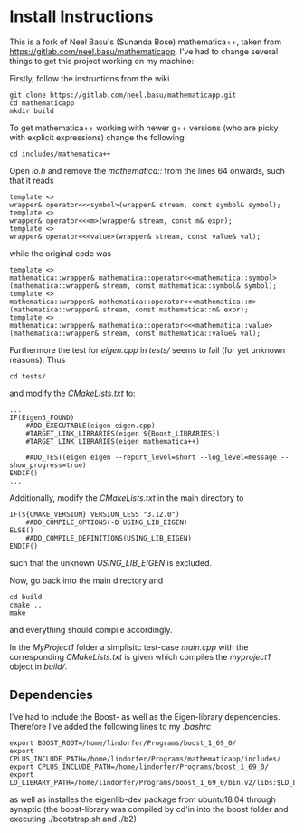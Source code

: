 # Install Instructions

This is a fork of Neel Basu's (Sunanda Bose) mathematica++, taken from https://gitlab.com/neel.basu/mathematicapp. I've had to change several things to get this project working on my machine:

Firstly, follow the instructions from the wiki

    git clone https://gitlab.com/neel.basu/mathematicapp.git
    cd mathematicapp
    mkdir build

To get mathematica++ working with newer g++ versions (who are picky with explicit expressions) change the following:

    cd includes/mathematica++

Open *io.h* and remove the *mathematica::* from the lines 64 onwards, such that it reads

    template <>
    wrapper& operator<<<symbol>(wrapper& stream, const symbol& symbol);
    template <>
    wrapper& operator<<<m>(wrapper& stream, const m& expr);
    template <>
    wrapper& operator<<<value>(wrapper& stream, const value& val);

while the original code was  
 
    template <>
    mathematica::wrapper& mathematica::operator<<<mathematica::symbol>(mathematica::wrapper& stream, const mathematica::symbol& symbol);
    template <>
    mathematica::wrapper& mathematica::operator<<<mathematica::m>(mathematica::wrapper& stream, const mathematica::m& expr);
    template <>
    mathematica::wrapper& mathematica::operator<<<mathematica::value>(mathematica::wrapper& stream, const mathematica::value& val);

Furthermore the test for *eigen.cpp* in *tests/* seems to fail (for yet unknown reasons). Thus

    cd tests/

and modify the *CMakeLists.txt* to:

    ...
    IF(Eigen3_FOUND)
        #ADD_EXECUTABLE(eigen eigen.cpp)
        #TARGET_LINK_LIBRARIES(eigen ${Boost_LIBRARIES})
        #TARGET_LINK_LIBRARIES(eigen mathematica++)
        
        #ADD_TEST(eigen eigen --report_level=short --log_level=message --show_progress=true)
    ENDIF()
    ...

Additionally, modify the  *CMakeLists.txt* in the main directory to

    IF(${CMAKE_VERSION} VERSION_LESS "3.12.0")
        #ADD_COMPILE_OPTIONS(-D USING_LIB_EIGEN)
    ELSE()
        #ADD_COMPILE_DEFINITIONS(USING_LIB_EIGEN)
    ENDIF()

such that the unknown *USING_LIB_EIGEN* is excluded. 

Now, go back into the main directory and

    cd build
    cmake ..
    make

and everything should compile accordingly. 

In the *MyProject1* folder a simplisitc test-case *main.cpp* with the corresponding *CMakeLists.txt* is given which compiles the *myproject1* object in *build/*.

## Dependencies

I've had to include the Boost- as well as the Eigen-library dependencies. Therefore I've added the following lines to my *.bashrc*

    export BOOST_ROOT=/home/lindorfer/Programs/boost_1_69_0/
    export CPLUS_INCLUDE_PATH=/home/lindorfer/Programs/mathematicapp/includes/
    export CPLUS_INCLUDE_PATH=/home/lindorfer/Programs/boost_1_69_0/
    export LD_LIBRARY_PATH=/home/lindorfer/Programs/boost_1_69_0/bin.v2/libs:$LD_LIBRARY_PATH

as well as installes the eigenlib-dev package from ubuntu18.04 through synaptic (the boost-library was compiled by cd'in into the boost folder and executing ./bootstrap.sh and ./b2)
